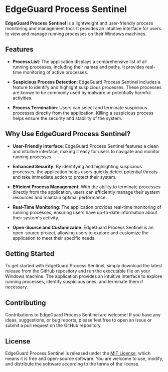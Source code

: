 # EdgeGuard Process Sentinel

**EdgeGuard Process Sentinel** is a lightweight and user-friendly process monitoring and management tool. It provides an intuitive interface for users to view and manage running processes on their Windows machines.

## Features

- **Process List**: The application displays a comprehensive list of all running processes, including their names and paths. It provides real-time monitoring of active processes.

- **Suspicious Process Detection**: EdgeGuard Process Sentinel includes a feature to identify and highlight suspicious processes. These processes are known to be commonly used by malware or potentially harmful activities.

- **Process Termination**: Users can select and terminate suspicious processes directly from the application. Killing a suspicious process helps ensure the security and stability of the system.


## Why Use EdgeGuard Process Sentinel?

- **User-Friendly Interface**: EdgeGuard Process Sentinel features a clean and intuitive interface, making it easy for users to navigate and monitor running processes.

- **Enhanced Security**: By identifying and highlighting suspicious processes, the application helps users quickly detect potential threats and take immediate action to protect their system.

- **Efficient Process Management**: With the ability to terminate processes directly from the application, users can efficiently manage their system resources and maintain optimal performance.

- **Real-Time Monitoring**: The application provides real-time monitoring of running processes, ensuring users have up-to-date information about their system's activity.

- **Open-Source and Customizable**: EdgeGuard Process Sentinel is an open-source project, allowing users to explore and customize the application to meet their specific needs.

## Getting Started

To get started with EdgeGuard Process Sentinel, simply download the latest release from the GitHub repository and run the executable file on your Windows machine. The application provides an intuitive interface to explore running processes, identify suspicious ones, and terminate them if necessary.

## Contributing

Contributions to EdgeGuard Process Sentinel are welcome! If you have any ideas, suggestions, or bug reports, please feel free to open an issue or submit a pull request on the GitHub repository.

## License

EdgeGuard Process Sentinel is released under the [MIT License](LICENSE), which means it is free and open-source software. You are welcome to use, modify, and distribute the software according to the terms of the license.
